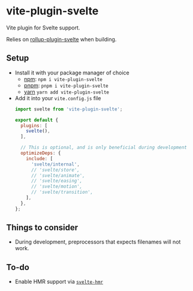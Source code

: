 # vite-plugin-svelte

Vite plugin for Svelte support.

Relies on [rollup-plugin-svelte](https://npm.im/rollup-plugin-svelte) when
building.

## Setup

- Install it with your package manager of choice
  - [npm](https://npmjs.com/get-npm): `npm i vite-plugin-svelte`
  - [pnpm](https://pnpm.js.org/en/installation): `pnpm i vite-plugin-svelte`
  - [yarn](https://classic.yarnpkg.com/en/docs/install/) `yarn add vite-plugin-svelte`
- Add it into your `vite.config.js` file  
  ```js
  import svelte from 'vite-plugin-svelte';

  export default {
    plugins: [
      svelte(),
    ],

    // This is optional, and is only beneficial during development
    optimizeDeps: {
      include: [
        'svelte/internal',
        // 'svelte/store',
        // 'svelte/animate',
        // 'svelte/easing',
        // 'svelte/motion',
        // 'svelte/transition',
      ],
    },
  };
  ```

## Things to consider

- During development, preprocessors that expects filenames will not work.

## To-do

- Enable HMR support via [`svelte-hmr`](https://github.com/rixo/svelte-hmr)
